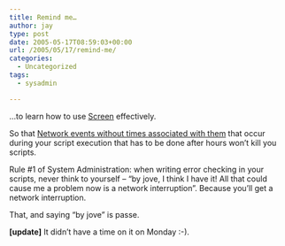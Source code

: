 ```yaml
---
title: Remind me…
author: jay
type: post
date: 2005-05-17T08:59:03+00:00
url: /2005/05/17/remind-me/
categories:
  - Uncategorized
tags:
  - sysadmin

---
```

…to learn how to use [Screen][1] effectively.

So that [Network events without times associated with them][2] that occur during your script execution that has to be done after hours won’t kill you scripts.

Rule #1 of System Administration: when writing error checking in your scripts, never think to yourself &#8211; “by jove, I think I have it! All that could cause me a problem now is a network interruption”. Because you’ll get a network interruption.

That, and saying “by jove” is passe.

**[update]** It didn’t have a time on it on Monday :-).

 [1]: //developer.apple.com/documentation/Darwin/Reference/ManPages/man1/screen.1.html"
 [2]: //sysnews.ncsu.edu/news/42891375"